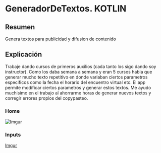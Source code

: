 # GeneradorDeTextos. KOTLIN

## Resumen 
Genera textos para publicidad y difusion de contenido

## Explicación
Trabaje dando cursos de primeros auxilios (cada tanto los sigo dando soy instructor). Como los daba semana a semana y eran 5 cursos habia que generar mucho texto repetitivo en donde variaban ciertos parametros especificos como la fecha el horario del encuentro virtual etc. El app permite modificar ciertos parametros y generar estos textos. Me ayudo muchisimo en el trabajo al ahorrarme horas de generar nuevos textos y corregir errores propios del copypasteo.

### Home
![Imgur](https://i.imgur.com/kaiahjF.png)

### Inputs
[Imgur](https://i.imgur.com/mfMKxLh.png)
